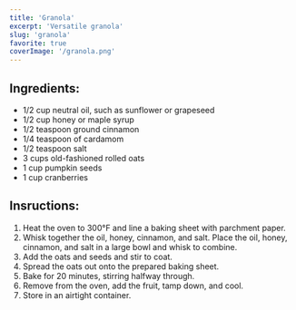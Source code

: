 ```yaml
---
title: 'Granola'
excerpt: 'Versatile granola'
slug: 'granola'
favorite: true
coverImage: '/granola.png'
---
```


## Ingredients: 
- 1/2 cup neutral oil, such as sunflower or grapeseed
- 1/2 cup honey or maple syrup
- 1/2 teaspoon ground cinnamon
- 1/4 teaspoon of cardamom
- 1/2 teaspoon salt
- 3 cups old-fashioned rolled oats
- 1 cup pumpkin seeds
- 1 cup cranberries


## Insructions:

1. Heat the oven to 300°F and line a baking sheet with parchment paper.
2. Whisk together the oil, honey, cinnamon, and salt. Place the oil, honey, cinnamon, and salt in a large bowl and whisk to combine.
3. Add the oats and seeds and stir to coat.
4. Spread the oats out onto the prepared baking sheet.
5. Bake for 20 minutes, stirring halfway through.
6. Remove from the oven, add the fruit, tamp down, and cool.
7. Store in an airtight container.